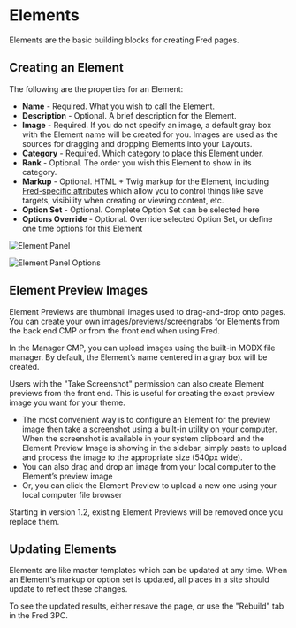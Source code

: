# Elements

Elements are the basic building blocks for creating Fred pages.

## Creating an Element

The following are the properties for an Element:

- **Name** - Required. What you wish to call the Element.
- **Description** - Optional. A brief description for the Element.
- **Image** - Required. If you do not specify an image, a default gray box with the Element name will be created for you. Images are used as the sources for dragging and dropping Elements into your Layouts.
- **Category** - Required. Which category to place this Element under.
- **Rank** - Optional. The order you wish this Element to show in its category.
- **Markup** - Optional. HTML + Twig markup for the Element, including [Fred-specific attributes](../elements/attributes.md) which allow you to control things like save targets, visibility when creating or viewing content, etc.
- **Option Set** - Optional. Complete Option Set can be selected here
- **Options Override** - Optional. Override selected Option Set, or define one time options for this Element

![Element Panel](img/element_panel.png)

![Element Panel Options](img/element_panel_options.png)

## Element Preview Images

Element Previews are thumbnail images used to drag-and-drop onto pages. You can create your own images/previews/screengrabs for Elements from the back end CMP or from the front end when using Fred.

In the Manager CMP, you can upload images using the built-in MODX file manager. By default, the Element’s name centered in a gray box will be created. 

Users with the "Take Screenshot" permission can also create Element previews from the front end. This is useful for creating the exact preview image you want for your theme. 

- The most convenient way is to configure an Element for the preview image then take a screenshot using a built-in utility on your computer. When the screenshot is available in your system clipboard and the Element Preview Image is showing in the sidebar, simply paste to upload and process the image to the appropriate size (540px wide).
- You can also drag and drop an image from your local computer to the Element’s preview image
- Or, you can click the Element Preview to upload a new one using your local computer file browser

Starting in version 1.2, existing Element Previews will be removed once you replace them. 

## Updating Elements

Elements are like master templates which can be updated at any time. When an Element’s markup or option set is updated, all places in a site should update to reflect these changes.

To see the updated results, either resave the page, or use the "Rebuild" tab in the Fred 3PC.
